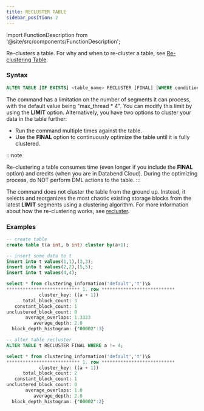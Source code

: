 ```yaml
---
title: RECLUSTER TABLE
sidebar_position: 2
---
```


import FunctionDescription from '@site/src/components/FunctionDescription';

<FunctionDescription description="Introduced: v1.2.25"/>

Re-clusters a table. For why and when to re-cluster a table, see [Re-clustering Table](index.md#re-clustering-table).

### Syntax

```sql
ALTER TABLE [IF EXISTS] <table_name> RECLUSTER [FINAL] [WHERE condition] [LIMIT <segment_count>]
```

The command has a limitation on the number of segments it can process, with the default value being "max_thread * 4". You can modify this limit by using the **LIMIT** option. Alternatively, you have two options to cluster your data in the table further:

- Run the command multiple times against the table.
- Use the **FINAL** option to continuously optimize the table until it is fully clustered.

:::note

Re-clustering a table consumes time (even longer if you include the **FINAL** option) and credits (when you are in Databend Cloud). During the optimizing process, do NOT perform DML actions to the table.
:::

The command does not cluster the table from the ground up. Instead, it selects and reorganizes the most chaotic existing storage blocks from the latest **LIMIT** segments using a clustering algorithm. For more information about how the re-clustering works, see [recluster](/doc/contributing/rfcs/recluster).

### Examples

```sql
-- create table
create table t(a int, b int) cluster by(a+1);

-- insert some data to t
insert into t values(1,1),(3,3);
insert into t values(2,2),(5,5);
insert into t values(4,4);

select * from clustering_information('default','t')\G
*************************** 1. row ***************************
            cluster_key: ((a + 1))
      total_block_count: 3
   constant_block_count: 1
unclustered_block_count: 0
       average_overlaps: 1.3333
          average_depth: 2.0
  block_depth_histogram: {"00002":3}

-- alter table recluster
ALTER TABLE t RECLUSTER FINAL WHERE a != 4;

select * from clustering_information('default','t')\G
*************************** 1. row ***************************
            cluster_key: ((a + 1))
      total_block_count: 2
   constant_block_count: 1
unclustered_block_count: 0
       average_overlaps: 1.0
          average_depth: 2.0
  block_depth_histogram: {"00002":2}
```